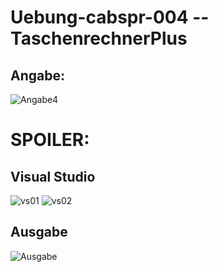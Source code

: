 # Uebung-cabspr-004  --  TaschenrechnerPlus

## Angabe:
![Angabe4](https://github.com/IxI-Enki/Uebung-cabspr-004/assets/138018029/1f50ebac-1ab0-4a84-855a-5a15b387feea)


# SPOILER:
## Visual Studio
![vs01](https://github.com/IxI-Enki/Uebung-cabspr-004/assets/138018029/e4ba45d3-39f2-4741-8846-c12ccc9b5003)
![vs02](https://github.com/IxI-Enki/Uebung-cabspr-004/assets/138018029/3fe998eb-ae30-4181-a2c6-71bac2c607f3)

## Ausgabe
![Ausgabe](https://github.com/IxI-Enki/Uebung-cabspr-004/assets/138018029/6dbcab81-f561-45ec-bdd0-d36b8429a5bd)
